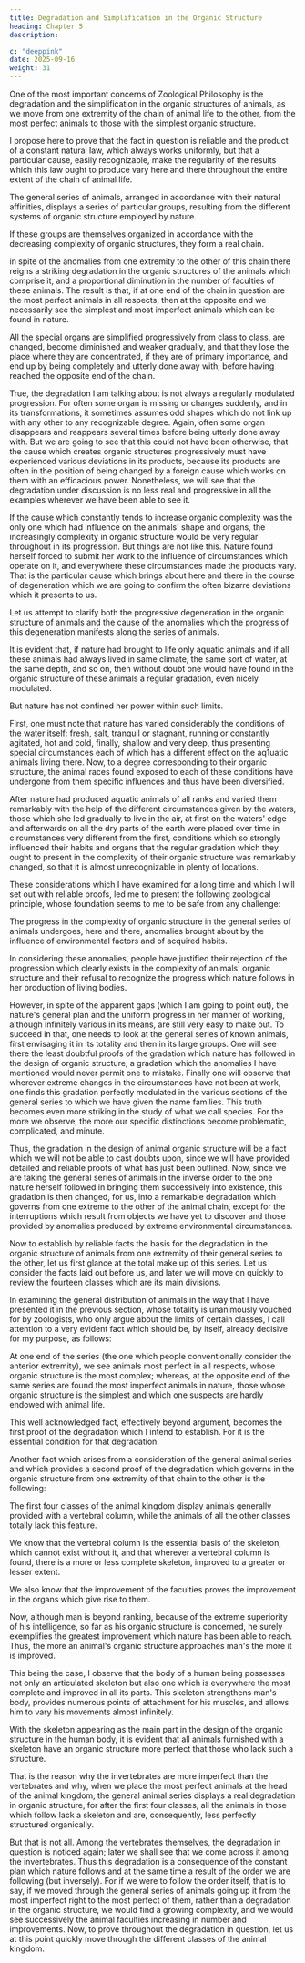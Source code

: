 ```yaml
---
title: Degradation and Simplification in the Organic Structure 
heading: Chapter 5
description: 

c: "deeppink"
date: 2025-09-16
weight: 31
---
```


<!-- from One Extreme to the Other of the Chain of Animal Life, Going from the Most Complex to the Simplest -->


One of the most important concerns of Zoological Philosophy is the degradation and the simplification in the organic structures of animals, as we move from one extremity of the chain of animal life to the other, from the most perfect animals to those with the simplest organic structure.

<!-- Now, the question is whether this fact can be truly verified. For then it will strongly illuminate for us the plan nature has followed and will set us on the road to discovering several of the natural laws most important for us to understand. -->

I propose here to prove that the fact in question is reliable and the product of a constant natural law, which always works uniformly, but that a particular cause, easily recognizable, make the regularity of the results which this law ought to produce vary here and there throughout the entire extent of the chain of animal life.

The general series of animals, arranged in accordance with their natural affinities, displays a series of particular groups, resulting from the different systems of organic structure employed by nature.

If these groups are themselves organized in accordance with the decreasing complexity of organic structures, they form a real chain.

in spite of the anomalies from one extremity to the other of this chain there reigns a striking degradation in the organic structures of the animals which comprise it, and a proportional diminution in the number of faculties of these animals. The result is that, if at one end of the chain in question are the most perfect animals in all respects, then at the opposite end we necessarily see the simplest and most imperfect animals which can be found in nature.


All the special organs are simplified progressively from class to class, are changed, become diminished and weaker gradually, and that they lose the place where they are concentrated, if they are of primary importance, and end up by being completely and utterly done away with, before having reached the opposite end of the chain.

True, the degradation I am talking about is not always a regularly modulated progression. For often some organ is missing or changes suddenly, and in its transformations, it sometimes assumes odd shapes which do not link up with any other to any recognizable degree. Again, often some organ disappears and reappears several times before being utterly done away with. But we are going to see that this could not have been otherwise, that the cause which creates organic structures progressively must have experienced various deviations in its products, because its products are often in the position of being changed by a foreign cause which works on them with an efficacious power. Nonetheless, we will see that the degradation under discussion is no less real and progressive in all the examples wherever we have been able to see it.

If the cause which constantly tends to increase organic complexity was the only one which had influence on the animals' shape and organs, the increasingly complexity in organic structure would be very regular throughout in its progression. But things are not like this. Nature found herself forced to submit her work to the influence of circumstances which operate on it, and everywhere these circumstances made the products vary. That is the particular cause which brings about here and there in the course of degeneration which we are going to confirm the often bizarre deviations which it presents to us.

Let us attempt to clarify both the progressive degeneration in the organic structure of animals and the cause of the anomalies which the progress of this degeneration manifests along the series of animals.

It is evident that, if nature had brought to life only aquatic animals and if all these animals had always lived in same climate, the same sort of water, at the same depth, and so on, then without doubt one would have found in the organic structure of these animals a regular gradation, even nicely modulated.

But nature has not confined her power within such limits.

First, one must note that nature has varied considerably the conditions of the water itself: fresh, salt, tranquil or stagnant, running or constantly agitated, hot and cold, finally, shallow and very deep, thus presenting special circumstances each of which has a different effect on the aq1uatic animals living there. Now, to a degree corresponding to their organic structure, the animal races found exposed to each of these conditions have undergone from them specific influences and thus have been diversified.

After nature had produced aquatic animals of all ranks and varied them remarkably with the help of the different circumstances given by the waters, those which she led gradually to live in the air, at first on the waters' edge and afterwards on all the dry parts of the earth were placed over time in circumstances very different from the first, conditions which so strongly influenced their habits and organs that the regular gradation which they ought to present in the complexity of their organic structure was remarkably changed, so that it is almost unrecognizable in plenty of locations.

These considerations which I have examined for a long time and which I will set out with reliable proofs, led me to present the following zoological principle, whose foundation seems to me to be safe from any challenge:

The progress in the complexity of organic structure in the general series of animals undergoes, here and there, anomalies brought about by the influence of environmental factors and of acquired habits.

In considering these anomalies, people have justified their rejection of the progression which clearly exists in the complexity of animals' organic structure and their refusal to recognize the progress which nature follows in her production of living bodies.

However, in spite of the apparent gaps (which I am going to point out), the nature's general plan and the uniform progress in her manner of working, although infinitely various in its means, are still very easy to make out. To succeed in that, one needs to look at the general series of known animals, first envisaging it in its totality and then in its large groups. One will see there the least doubtful proofs of the gradation which nature has followed in the design of organic structure, a gradation which the anomalies I have mentioned would never permit one to mistake. Finally one will observe that wherever extreme changes in the circumstances have not been at work, one finds this gradation perfectly modulated in the various sections of the general series to which we have given the name families. This truth becomes even more striking in the study of what we call species. For the more we observe, the more our specific distinctions become problematic, complicated, and minute.

Thus, the gradation in the design of animal organic structure will be a fact which we will not be able to cast doubts upon, since we will have provided detailed and reliable proofs of what has just been outlined. Now, since we are taking the general series of animals in the inverse order to the one nature herself followed in bringing them successively into existence, this gradation is then changed, for us, into a remarkable degradation which governs from one extreme to the other of the animal chain, except for the interruptions which result from objects we have yet to discover and those provided by anomalies produced by extreme environmental circumstances.

Now to establish by reliable facts the basis for the degradation in the organic structure of animals from one extremity of their general series to the other, let us first glance at the total make up of this series. Let us consider the facts laid out before us, and later we will move on quickly to review the fourteen classes which are its main divisions.

In examining the general distribution of animals in the way that I have presented it in the previous section, whose totality is unanimously vouched for by zoologists, who only argue about the limits of certain classes, I call attention to a very evident fact which should be, by itself, already decisive for my purpose, as follows:

At one end of the series (the one which people conventionally consider the anterior extremity), we see animals most perfect in all respects, whose organic structure is the most complex; whereas, at the opposite end of the same series are found the most imperfect animals in nature, those whose organic structure is the simplest and which one suspects are hardly endowed with animal life.

This well acknowledged fact, effectively beyond argument, becomes the first proof of the degradation which I intend to establish. For it is the essential condition for that degradation.

Another fact which arises from a consideration of the general animal series and which provides a second proof of the degradation which governs in the organic structure from one extremity of that chain to the other is the following:

The first four classes of the animal kingdom display animals generally provided with a vertebral column, while the animals of all the other classes totally lack this feature.

We know that the vertebral column is the essential basis of the skeleton, which cannot exist without it, and that wherever a vertebral column is found, there is a more or less complete skeleton, improved to a greater or lesser extent.

We also know that the improvement of the faculties proves the improvement in the organs which give rise to them.

Now, although man is beyond ranking, because of the extreme superiority of his intelligence, so far as his organic structure is concerned, he surely exemplifies the greatest improvement which nature has been able to reach. Thus, the more an animal's organic structure approaches man's the more it is improved.

This being the case, I observe that the body of a human being possesses not only an articulated skeleton but also one which is everywhere the most complete and improved in all its parts. This skeleton strengthens man's body, provides numerous points of attachment for his muscles, and allows him to vary his movements almost infinitely.

With the skeleton appearing as the main part in the design of the organic structure in the human body, it is evident that all animals furnished with a skeleton have an organic structure more perfect that those who lack such a structure.

That is the reason why the invertebrates are more imperfect than the vertebrates and why, when we place the most perfect animals at the head of the animal kingdom, the general animal series displays a real degradation in organic structure, for after the first four classes, all the animals in those which follow lack a skeleton and are, consequently, less perfectly structured organically.

But that is not all. Among the vertebrates themselves, the degradation in question is noticed again; later we shall see that we come across it among the invertebrates. Thus this degradation is a consequence of the constant plan which nature follows and at the same time a result of the order we are following (but inversely). For if we were to follow the order itself, that is to say, if we moved through the general series of animals going up it from the most imperfect right to the most perfect of them, rather than a degradation in the organic structure, we would find a growing complexity, and we would see successively the animal faculties increasing in number and improvements. Now, to prove throughout the degradation in question, let us at this point quickly move through the different classes of the animal kingdom.


